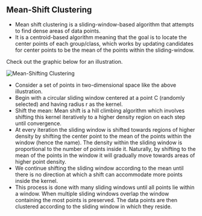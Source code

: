 ## Mean-Shift Clustering

- Mean shift clustering is a sliding-window-based algorithm that attempts to find dense areas of data points. 
- It is a centroid-based algorithm meaning that the goal is to locate the center points of each group/class, which works by updating candidates for center points to be the mean of the points within the sliding-window. 
 
Check out the graphic below for an illustration.

![Mean-Shifting Clustering](https://github.com/pradeepsinngh/Machine-Learning-Notes/blob/master/17%20Clustering/data/Mean-Shifting%20.gif)

- Consider a set of points in two-dimensional space like the above illustration. 
- Begin with a circular sliding window centered at a point C (randomly selected) and having radius r as the kernel. 
- Shift the mean: Mean shift is a hill climbing algorithm which involves shifting this kernel iteratively to a higher density region on each step until convergence.
- At every iteration the sliding window is shifted towards regions of higher density by shifting the center point to the mean of the points within the window (hence the name). The density within the sliding window is proportional to the number of points inside it. Naturally, by shifting to the mean of the points in the window it will gradually move towards areas of higher point density.
- We continue shifting the sliding window according to the mean until there is no direction at which a shift can accommodate more points inside the kernel.
- This process is done with many sliding windows until all points lie within a window. When multiple sliding windows overlap the window containing the most points is preserved. The data points are then clustered according to the sliding window in which they reside.
